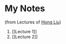 # My Notes
(from Lectures of [Hong Liu](https://ocw.mit.edu/courses/8-323-relativistic-quantum-field-theory-i-spring-2023/))
1. [[Lecture 1]]
2. [[Lecture 2]]
